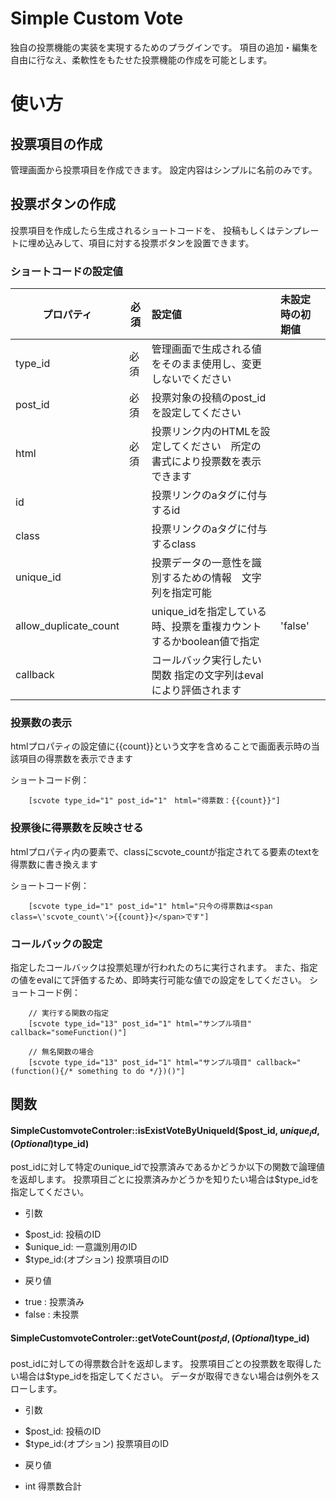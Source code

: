 Simple Custom Vote
=============

独自の投票機能の実装を実現するためのプラグインです。
項目の追加・編集を自由に行なえ、柔軟性をもたせた投票機能の作成を可能とします。

# 使い方
## 投票項目の作成
管理画面から投票項目を作成できます。
設定内容はシンプルに名前のみです。

## 投票ボタンの作成
投票項目を作成したら生成されるショートコードを、
投稿もしくはテンプレートに埋め込みして、項目に対する投票ボタンを設置できます。

### ショートコードの設定値
| プロパティ | 必須 | 設定値  | 未設定時の初期値 |
| ------------- | ------------- |:----- |:----- |
|type_id | 必須 | 管理画面で生成される値をそのまま使用し、変更しないでください | |
|post_id | 必須 | 投票対象の投稿のpost_idを設定してください | |
|html | 必須 | 投票リンク内のHTMLを設定してください　所定の書式により投票数を表示できます | |
|id |  | 投票リンクのaタグに付与するid | |
|class |  | 投票リンクのaタグに付与するclass | |
|unique_id |  | 投票データの一意性を識別するための情報　文字列を指定可能 | |
|allow_duplicate_count |  | unique_idを指定している時、投票を重複カウントするかboolean値で指定 |'false'|
|callback |  | コールバック実行したい関数 指定の文字列はevalにより評価されます |　|

### 投票数の表示
htmlプロパティの設定値に{{count}}という文字を含めることで画面表示時の当該項目の得票数を表示できます

ショートコード例：
```
	[scvote type_id="1" post_id="1"　html="得票数：{{count}}"]
```

### 投票後に得票数を反映させる
htmlプロパティ内の要素で、classにscvote_countが指定されてる要素のtextを得票数に書き換えます

ショートコード例：
```
	[scvote type_id="1" post_id="1" html="只今の得票数は<span class=\'scvote_count\'>{{count}}</span>です"]
```

### コールバックの設定
指定したコールバックは投票処理が行われたのちに実行されます。
また、指定の値をevalにて評価するため、即時実行可能な値での設定をしてください。
ショートコード例：
```
	// 実行する関数の指定
	[scvote type_id="13" post_id="1" html="サンプル項目" callback="someFunction()"]

	// 無名関数の場合
	[scvote type_id="13" post_id="1" html="サンプル項目" callback="(function(){/* something to do */})()"]
```

## 関数

#### SimpleCustomvoteControler::isExistVoteByUniqueId($post_id, $unique_id, (Optional)$type_id)

post_idに対して特定のunique_idで投票済みであるかどうか以下の関数で論理値を返却します。
投票項目ごとに投票済みかどうかを知りたい場合は$type_idを指定してください。

- 引数
 * $post_id: 投稿のID
 * $unique_id: 一意識別用のID
 * $type_id:(オプション) 投票項目のID

- 戻り値
 * true : 投票済み
 * false : 未投票

#### SimpleCustomvoteControler::getVoteCount($post_id, (Optional)$type_id)

post_idに対しての得票数合計を返却します。
投票項目ごとの投票数を取得したい場合は$type_idを指定してください。
データが取得できない場合は例外をスローします。

- 引数
 * $post_id: 投稿のID
 * $type_id:(オプション) 投票項目のID

- 戻り値
 * int 得票数合計

